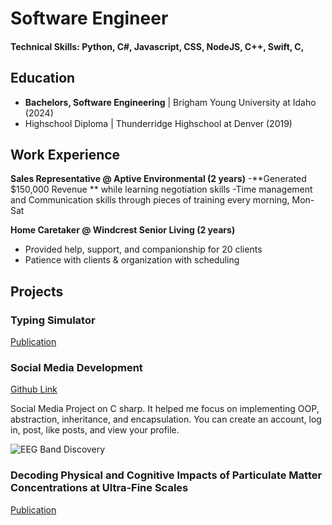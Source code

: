 
# Software Engineer

#### Technical Skills: Python, C#, Javascript, CSS, NodeJS, C++, Swift, C, 

## Education
- **Bachelors, Software Engineering** | Brigham Young University at Idaho (2024)							       		
- Highschool Diploma | Thunderridge Highschool at Denver (2019)

## Work Experience
**Sales Representative @ Aptive Environmental (2 years)**
-**Generated $150,000 Revenue ** while learning negotiation skills
-Time management and Communication skills through pieces of training every morning, Mon-Sat

**Home Caretaker @ Windcrest Senior Living (2 years)**
- Provided help, support, and companionship for 20 clients
- Patience with clients & organization with scheduling

## Projects

### Typing Simulator
[Publication](https://www.mdpi.com/1424-8220/22/11/4240)

### Social Media Development
[Github Link]([https://www.mdpi.com/1424-8220/22/8/3048](https://github.com/stinojones/social-media-csharp))

Social Media Project on C sharp. It helped me focus on implementing OOP, abstraction, inheritance, and encapsulation. You can create an account, log in, post, like posts, and view your profile.

![EEG Band Discovery](/assets/img/eeg_band_discovery.jpeg)

### Decoding Physical and Cognitive Impacts of Particulate Matter Concentrations at Ultra-Fine Scales
[Publication](https://www.mdpi.com/1424-8220/22/11/4240)




